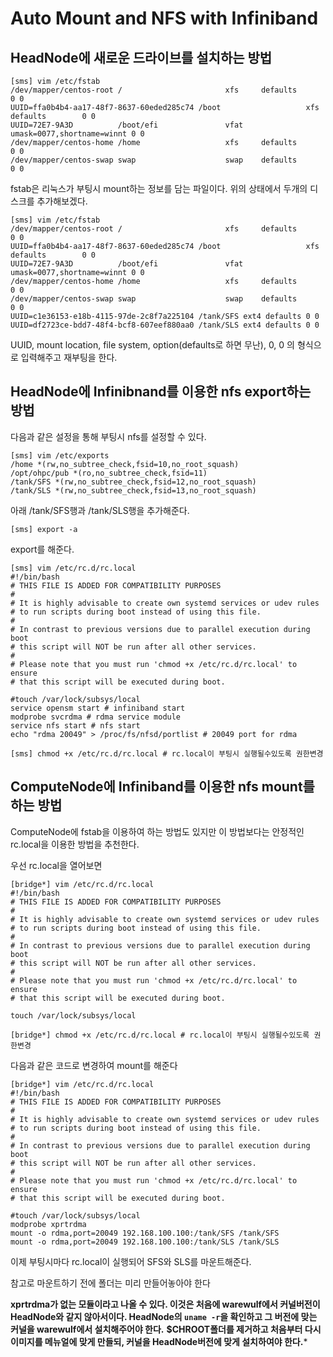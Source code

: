 Auto Mount and NFS with Infiniband
==========

HeadNode에 새로운 드라이브를 설치하는 방법
---------------------------------------


```
[sms] vim /etc/fstab
/dev/mapper/centos-root /                       xfs     defaults        0 0
UUID=ffa0b4b4-aa17-48f7-8637-60eded285c74 /boot                   xfs     defaults        0 0
UUID=72E7-9A3D          /boot/efi               vfat    umask=0077,shortname=winnt 0 0
/dev/mapper/centos-home /home                   xfs     defaults        0 0
/dev/mapper/centos-swap swap                    swap    defaults        0 0
```

fstab은 리눅스가 부팅시 mount하는 정보를 담는 파일이다.
위의 상태에서 두개의 디스크를 추가해보겠다.

```
[sms] vim /etc/fstab
/dev/mapper/centos-root /                       xfs     defaults        0 0
UUID=ffa0b4b4-aa17-48f7-8637-60eded285c74 /boot                   xfs     defaults        0 0
UUID=72E7-9A3D          /boot/efi               vfat    umask=0077,shortname=winnt 0 0
/dev/mapper/centos-home /home                   xfs     defaults        0 0
/dev/mapper/centos-swap swap                    swap    defaults        0 0
UUID=c1e36153-e18b-4115-97de-2c8f7a225104 /tank/SFS ext4 defaults 0 0
UUID=df2723ce-bdd7-48f4-bcf8-607eef880aa0 /tank/SLS ext4 defaults 0 0
```
UUID, mount location, file system, option(defaults로 하면 무난), 0, 0
의 형식으로 입력해주고 재부팅을 한다.



HeadNode에 Infinibnand를 이용한 nfs export하는 방법
--------------------------------------------------
다음과 같은 설정을 통해 부팅시 nfs를 설정할 수 있다.
```
[sms] vim /etc/exports
/home *(rw,no_subtree_check,fsid=10,no_root_squash)
/opt/ohpc/pub *(ro,no_subtree_check,fsid=11)
/tank/SFS *(rw,no_subtree_check,fsid=12,no_root_squash)
/tank/SLS *(rw,no_subtree_check,fsid=13,no_root_squash)
```
아래 /tank/SFS행과 /tank/SLS행을 추가해준다.
```
[sms] export -a
```
export를 해준다.



```
[sms] vim /etc/rc.d/rc.local
#!/bin/bash
# THIS FILE IS ADDED FOR COMPATIBILITY PURPOSES
#
# It is highly advisable to create own systemd services or udev rules
# to run scripts during boot instead of using this file.
#
# In contrast to previous versions due to parallel execution during boot
# this script will NOT be run after all other services.
#
# Please note that you must run 'chmod +x /etc/rc.d/rc.local' to ensure
# that this script will be executed during boot.

#touch /var/lock/subsys/local
service opensm start # infiniband start
modprobe svcrdma # rdma service module
service nfs start # nfs start 
echo "rdma 20049" > /proc/fs/nfsd/portlist # 20049 port for rdma

[sms] chmod +x /etc/rc.d/rc.local # rc.local이 부팅시 실행될수있도록 권한변경
```





ComputeNode에 Infiniband를 이용한 nfs mount를 하는 방법
------------------------------------------------------

ComputeNode에 fstab을 이용하여 하는 방법도 있지만 이 방법보다는 안정적인 rc.local을 이용한 방법을 추천한다.

우선 rc.local을 열어보면
```
[bridge*] vim /etc/rc.d/rc.local
#!/bin/bash
# THIS FILE IS ADDED FOR COMPATIBILITY PURPOSES
#
# It is highly advisable to create own systemd services or udev rules
# to run scripts during boot instead of using this file.
#
# In contrast to previous versions due to parallel execution during boot
# this script will NOT be run after all other services.
#
# Please note that you must run 'chmod +x /etc/rc.d/rc.local' to ensure
# that this script will be executed during boot.

touch /var/lock/subsys/local
```


```
[bridge*] chmod +x /etc/rc.d/rc.local # rc.local이 부팅시 실행될수있도록 권한변경
```
다음과 같은 코드로 변경하여 mount를 해준다
```
[bridge*] vim /etc/rc.d/rc.local
#!/bin/bash
# THIS FILE IS ADDED FOR COMPATIBILITY PURPOSES
#
# It is highly advisable to create own systemd services or udev rules
# to run scripts during boot instead of using this file.
#
# In contrast to previous versions due to parallel execution during boot
# this script will NOT be run after all other services.
#
# Please note that you must run 'chmod +x /etc/rc.d/rc.local' to ensure
# that this script will be executed during boot.

#touch /var/lock/subsys/local
modprobe xprtrdma
mount -o rdma,port=20049 192.168.100.100:/tank/SFS /tank/SFS
mount -o rdma,port=20049 192.168.100.100:/tank/SLS /tank/SLS
```
이제 부팅시마다 rc.local이 실행되어 SFS와 SLS를 마운트해준다.

참고로 마운트하기 전에 폴더는 미리 만들어놓아야 한다

**xprtrdma가 없는 모듈이라고 나올 수 있다. 이것은 처음에 warewulf에서 커널버전이 HeadNode와 같지 않아서이다. HeadNode의 `uname -r`을 확인하고 그 버전에 맞는 커널을 warewulf에서 설치해주어야 한다.**
**$CHROOT폴더를 제거하고 처음부터 다시 이미지를 메뉴얼에 맞게 만들되, 커널을 HeadNode버전에 맞게 설치하여야 한다.***

